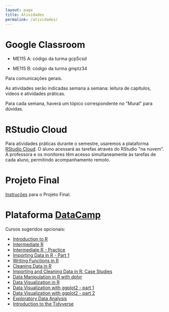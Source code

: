 ```yaml
---
layout: page
title: Atividades
permalink: /atividades/
---
```




# Google Classroom

* ME115 A: código da turma gcp5csd

* ME115 B: código da turma gmptz34

Para comunicações gerais.

As atividades serão indicadas semana a semana: leitura de capítulos, vídeos e atividades práticas. 

Para cada semana, haverá um tópico correspondente no "Mural" para dúvidas.


# RStudio Cloud

Para atividades práticas durante o semestre, usaremos a plataforma [RStudio Cloud](https://rstudio.cloud/). O aluno acessará as tarefas através do RStudio "na nuvem". A professora e os monitores têm acesso simultaneamente às tarefas de cada aluno, permitindo acompanhamento remoto.   

# Projeto Final

[Instruções](Projeto/ProjetoFinal.html) para o Projeto Final.


# Plataforma [DataCamp](https://www.datacamp.com)

Cursos sugeridos opcionais:

* [Introduction to R](https://www.datacamp.com/courses/free-introduction-to-r)
* [Intermediate R](https://www.datacamp.com/courses/intermediate-r)
* [Intermediate R - Practice](https://www.datacamp.com/courses/intermediate-r-practice)
* [Importing Data in R - Part 1](https://www.datacamp.com/courses/importing-data-in-r-part-1)
* [Writing Functions in R](https://www.datacamp.com/courses/writing-functions-in-r)
* [Cleaning Data in R](https://www.datacamp.com/courses/cleaning-data-in-r)
* [Importing and Cleaning Data in R: Case Studies](https://www.datacamp.com/courses/importing-cleaning-data-in-r-case-studies)
* [Data Manipulation in R with dplyr](https://www.datacamp.com/courses/dplyr-data-manipulation-r-tutorial)
* [Data Visualization in R](https://www.datacamp.com/courses/data-visualization-in-r)
* [Data Visualization with ggplot2 - part 1](https://www.datacamp.com/courses/data-visualization-with-ggplot2-1)
* [Data Visualization with ggplot2 - part 2](https://www.datacamp.com/courses/data-visualization-with-ggplot2-2)
* [Exploratory Data Analysis](https://www.datacamp.com/courses/exploratory-data-analysis)
* [Introduction to the Tidyverse](https://www.datacamp.com/courses/introduction-to-the-tidyverse)


